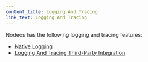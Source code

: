 ```yaml
---
content_title: Logging And Tracing
link_text: Logging And Tracing
---
```


Nodeos has the following logging and tracing features:

* [Native Logging](10_native_logging/index.md)
* [Logging And Tracing Third-Party Integration](20_third_party_logging/index.md)
